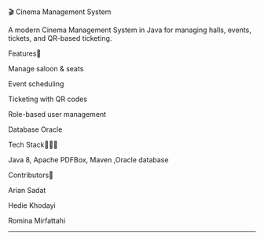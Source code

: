 
🎬 Cinema Management System

A modern Cinema Management System in Java for managing halls, events, tickets, and QR-based ticketing.

Features💬

Manage saloon & seats

Event scheduling

Ticketing with QR codes

Role-based user management

Database Oracle


Tech Stack🧑🏻‍💻

Java 8, Apache PDFBox, Maven ,Oracle database


Contributors🔴

Arian Sadat

Hedie Khodayi

Romina Mirfattahi



---
